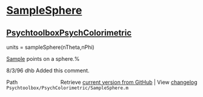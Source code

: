 # [SampleSphere](SampleSphere)
## [Psychtoolbox](Psychtoolbox)[PsychColorimetric](PsychColorimetric)

units = sampleSphere(nTheta,nPhi)  
  
[Sample](Sample) points on a sphere.%  
  
8/3/96  dhb  Added this comment.  




<div class="code_header" style="text-align:right;">
  <span style="float:left;">Path&nbsp;&nbsp;</span> <span class="counter">Retrieve <a href=
  "https://raw.github.com/Psychtoolbox-3/Psychtoolbox-3/beta/Psychtoolbox/PsychColorimetric/SampleSphere.m">current version from GitHub</a> | View <a href=
  "https://github.com/Psychtoolbox-3/Psychtoolbox-3/commits/beta/Psychtoolbox/PsychColorimetric/SampleSphere.m">changelog</a></span>
</div>
<div class="code">
  <code>Psychtoolbox/PsychColorimetric/SampleSphere.m</code>
</div>


